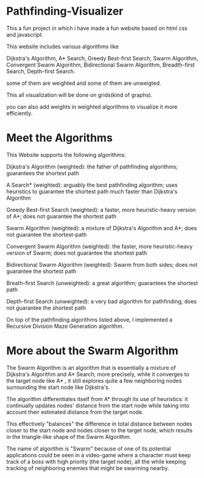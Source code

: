 # Pathfinding-Visualizer
This a fun project in which i have made a fun website based on html css and javascript.

This website includes various algorithms like

Dijkstra's Algorithm,
A* Search,
Greedy Best-first Search,
Swarm Algorithm,
Convergent Swarm Algorithm,
Bidirectional Swarm Algorithm,
Breadth-first Search,
Depth-first Search.

some of them are weighted and some of them are unweigted.

This all visualization will be done on grids(kind of graphs).

you can also add weights in weighted algorithms to visualize it more efficiently.

# Meet the Algorithms
This Website supports the following algorithms:

Dijkstra's Algorithm (weighted): the father of pathfinding algorithms; guarantees the shortest path

A Search* (weighted): arguably the best pathfinding algorithm; uses heuristics to guarantee the shortest path much faster than Dijkstra's Algorithm

Greedy Best-first Search (weighted): a faster, more heuristic-heavy version of A*; does not guarantee the shortest path

Swarm Algorithm (weighted): a mixture of Dijkstra's Algorithm and A*; does not guarantee the shortest-path

Convergent Swarm Algorithm (weighted): the faster, more heuristic-heavy version of Swarm; does not guarantee the shortest path

Bidirectional Swarm Algorithm (weighted): Swarm from both sides; does not guarantee the shortest path

Breath-first Search (unweighted): a great algorithm; guarantees the shortest path

Depth-first Search (unweighted): a very bad algorithm for pathfinding; does not guarantee the shortest path

On top of the pathfinding algorithms listed above, I implemented a Recursive Division Maze Generation algorithm.

#  More about the Swarm Algorithm
The Swarm Algorithm is an algorithm that is essentially a mixture of Dijkstra's Algorithm and A* Search; more precisely, while it converges to the target node like A* , it still explores quite a few neighboring nodes surrounding the start node like Dijkstra's.

The algorithm differentiates itself from A* through its use of heuristics: it continually updates nodes' distance from the start node while taking into account their estimated distance from the target node.

This effectively "balances" the difference in total distance between nodes closer to the start node and nodes closer to the target node, which results in the triangle-like shape of the Swarm Algorithm.

The name of algorithm is "Swarm" because of one of its potential applications could be seen in a video-game where a character must keep track of a boss with high priority (the target node), all the while keeping tracking of neighboring enemies that might be swarming nearby.

